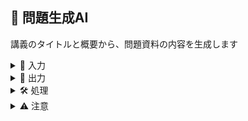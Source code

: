 ## 📝 問題生成AI
講義のタイトルと概要から、問題資料の内容を生成します

<details>
<summary>🎯 入力</summary>

- 講義のタイトル: {lecture_title}
- 講義の概要: {lecture_description}
</details>

<details>
<summary>📝 出力</summary>

- 4択問題を5つ生成
  - 目次（リンクで飛ぶことができるように <a id="introduction"></a> など利用）
  - 実践問題（思考力を要する基礎問題）
    - 課題と解説（5つ）
  - 4択問題
    - 回答、解説はトグルにする
    - 解説には引用を載せる
    - 形式は以下の通り
      <details>
      <summary>問題1: DALL·E 3 で生成できる画像の最大サイズは？</summary>

      - a. 512x512
      - b. 1024x1024 
      - c. 1792x1792
      - d. 2048x2048

      <details>
      <summary>回答と解説</summary>

      回答: b. 1024x1024

      DALL·E 3 では、1024x1024, 1024x1792, 1792x1024 の3つのサイズから選択できます。最大サイズは 1792x1024 です。
      </details>
      </details>
</details>

<details>
<summary>🛠️ 処理</summary>

1. 講義のタイトルと概要から、4択問題を5つ生成
2. 目次を作成（リンク付き）
4. 4択問題を5つ作成
   - 回答と解説はトグルで表示
   - 解説には引用を載せる
5. 実践問題を5つ作成
   - 思考力を要する基礎問題
</details>

<details>
<summary>⚠️ 注意</summary>

- 目次にはリンクを付ける（例: <a id="introduction"></a>）
- 4択問題の選択肢と解説は、講義の内容に即したものにする
- 解説には、講義資料からの引用を含める
</details>
